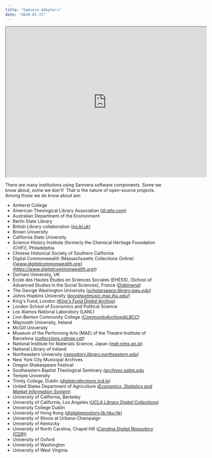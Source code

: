 ```yaml
---
title: "Samvera Adopters"
date: "2020-01-23"
---
```


<iframe src="https://www.google.com/maps/d/u/1/embed?mid=1kLOr2tK3nZyuc49AInv_CtjwF30CzSGT" width="640" height="480"></iframe>

There are many institutions using Samvera software components. Some we know about, some we don't!  That is the nature of open-source projects.  Among those we do know about are:

- Amherst College
- American Theological Library Association ([_dl.atla.com_](https://dl.atla.com/))
- Australian Department of the Environment
- Berlin State Library
- British Library collaboration ([_iro.bl.uk_](https://iro.bl.uk/))
- Brown University
- California State University
- Science History Institute (formerly the Chemical Heritage Foundation (CHF)), Philadelphia
- Chinese Historical Society of Southern California
- Digital Commonwealth (Massachusetts Collections Online) (_[www.digitalcommonwealth.org](https://www.digitalcommonwealth.org)_)
- Durham University, UK
- École des Hautes Études en Sciences Sociales (EHESS), (School of Advanced Studies in the Social Sciences), France (_[Didómena](https://didomena.ehess.fr/)_)
- The George Washington University ([_scholarspace.library.gwu.edu_](https://scholarspace.library.gwu.edu/))
- Johns Hopkins University ([_levysheetmusic.mse.jhu.edu/_](http://levysheetmusic.mse.jhu.edu/ "Levy sheet music collection at Johns Hopkins University"))
- King's Fund, London (_[King's Fund Digital Archive](https://archive.kingsfund.org.uk/)_)
- London School of Economics and Political Science
- Los Alamos National Laboratory (LANL)
- Linn-Benton Community College (_[CommunityArchive@LBCC](http://libarchive.linnbenton.edu/)_)
- Maynooth University, Ireland
- McGill University
- Museum of the Performing Arts (MAE) of the Theatre Institute of Barcelona (_[colleccions.cdmae.cat](http://colleccions.cdmae.cat/))_
- National Institute for Materials Science, Japan ([_mdr.nims.go.jp_](https://mdr.nims.go.jp/))
- National Library of Ireland
- Northeastern University ([_repository.library.northeastern.edu_](http://repository.library.northeastern.edu/))
- New York City Municipal Archives
- Oregon Shakespeare Festival
- Southeastern Baptist Theological Seminary _([archives.sebts.edu](https://archives.sebts.edu)_
- Temple University
- Trinity College, Dublin (_[digitalcollections.tcd.ie](https://digitalcollections.tcd.ie/)_)
- United States Department of Agriculture (_[Economics, Statistics and Market Information System](https://usda.library.cornell.edu/?locale=en)_)
- University of California, Berkeley
- University of California, Los Angeles (_[UCLA Library Digital Collections](https://ursus.library.ucla.edu/)_)
- University College Dublin
- University of Hong Kong ([digitalrepository.lib.hku.hk](https://digitalrepository.lib.hku.hk/))
- University of Illinois at Urbana-Champaign
- University of Kentucky
- University of North Carolina, Chapel Hill (_[Carolina Digital Repository (CDR)](https://cdr.lib.unc.edu/)_)
- University of Oxford
- University of Washington
- University of West Virginia
